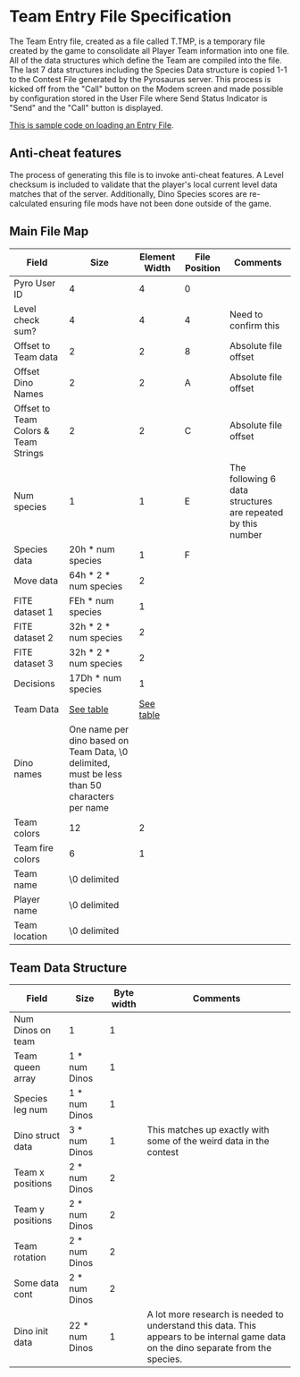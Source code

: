 # Team Entry File Specification

The Team Entry file, created as a file called T.TMP, is a temporary file created by the game to consolidate all Player Team information into one file. 
All of the data structures which define the Team are compiled into the file. The last 7 data structures including the Species Data structure is copied 1-1 to the Contest File generated by the Pyrosaurus server.
This process is kicked off from the "Call" button on the Modem screen and made possible by configuration stored in the User File where Send Status Indicator is "Send" and the "Call" button is displayed.

[This is sample code on loading an Entry File](https://github.com/algae-disco/pyrosaurus-server/blob/main/ContestEntry.java).

## Anti-cheat features
The process of generating this file is to invoke anti-cheat features.
A Level checksum is included to validate that the player's local current level data matches that of the server. 
Additionally, Dino Species scores are re-calculated ensuring file mods have not been done outside of the game.

## Main File Map
Field|Size|Element Width|File Position|Comments
---|---|---|---|---
Pyro User ID|4|4|0| ||
Level check sum?|4|4|4|Need to confirm this||
Offset to Team data|2|2|8|Absolute file offset||
Offset Dino Names|2|2|A|Absolute file offset ||
Offset to Team Colors & Team Strings|2|2|C|Absolute file offset||
Num species|1|1|E|The following 6 data structures are repeated by this number||
Species data|20h * num species|1|F| ||
Move data|64h * 2 * num species|2| | ||
FITE dataset 1|FEh * num species|1| | ||
FITE dataset 2|32h * 2 * num species|2| | ||
FITE dataset 3|32h * 2 * num species|2| | ||
Decisions|17Dh * num species|1| | ||
Team Data|[See table](https://github.com/algae-disco/pyrosaurus-server/edit/main/Documentation/Team-Entry-File-Spec.md#team-data-structure)|[See table](https://github.com/algae-disco/pyrosaurus-server/edit/main/Documentation/Team-Entry-File-Spec.md#team-data-structure)| | ||
Dino names|One name per dino based on Team Data, \0 delimited, must be less than 50 characters per name| | | ||
Team colors|12|2| | ||
Team fire colors|6|1| | ||
Team name|\0 delimited| | | ||
Player name|\0 delimited| | | ||
Team location|\0 delimited| | | ||

## Team Data Structure 
Field|Size|Byte width|Comments
---|---|---|---
Num Dinos on team|1|1| ||
Team queen array|1 * num Dinos|1| ||
Species leg num|1 * num Dinos|1| ||
Dino struct data|3 * num Dinos|1|This matches up exactly with some of the weird data in the contest||
Team x positions|2 * num Dinos|2| ||
Team y positions|2 * num Dinos|2| ||
Team rotation|2 * num Dinos|2| ||
Some data cont|2 * num Dinos|2| ||
Dino init data|22 * num Dinos|1|A lot more research is needed to understand this data. This appears to be internal game data on the dino separate from the species.||

